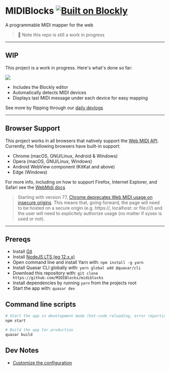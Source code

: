 # MIDIBlocks [![Built on Blockly](https://tinyurl.com/built-on-blockly)](https://github.com/google/blockly)

A programmable MIDI mapper for the web

> 🚨 Note this repo is still a work in progress

---

## WIP

This project is a work in progress. Here's what's done so far:

![](https://midiblocks.com/wp-content/uploads/2020/08/midiblocks-wip-2.jpg)

- Includes the Blockly editor
- Automatically detects MIDI devices
- Displays last MIDI message under each device for easy mapping

See more by flipping through our [daily devlogs](https://midiblocks.com/dailies)

---

## Browser Support
This project works in all browsers that natively support the [Web MIDI API](https://webaudio.github.io/web-midi-api/). Currently, the following browsers have built-in support:

- Chrome (macOS, GNU/Linux, Android & Windows)
- Opera (macOS, GNU/Linux, Windows)
- Android WebView component (KitKat and above)
- Edge (Windows)

For more info, including on how to support Firefox, Internet Explorer, and Safari see the [WebMidi docs](https://github.com/djipco/webmidi#browser-support)

> Starting with version 77, [Chrome deprecates Web MIDI usage on insecure origins](https://www.chromestatus.com/feature/5138066234671104). This means that, going forward, the page will need to be hosted on a secure origin (e.g. https://, localhost: or file:///) and the user will need to explicitely authorize usage (no matter if sysex is used or not).

---

## Prereqs
- Install [Git](https://git-scm.com/downloads)
- Install [NodeJS LTS (eg 12.x.x)](https://nodejs.org/en/)
- Open command line and install Yarn with: `npm install -g yarn`
- Install Quasar CLI globally with: `yarn global add @quasar/cli`
- Download this repository with: `git clone https://github.com/MIDIBlocks/midiblocks`
- Install dependencies by running `yarn` from the projects root
- Start the app with: `quasar dev`

## Command line scripts
```bash
# Start the app in development mode (hot-code reloading, error reporting, etc.)
npm start

# Build the app for production
quasar build
```

## Dev Notes
- [Customize the configuration](https://quasar.dev/quasar-cli/quasar-conf-js)
